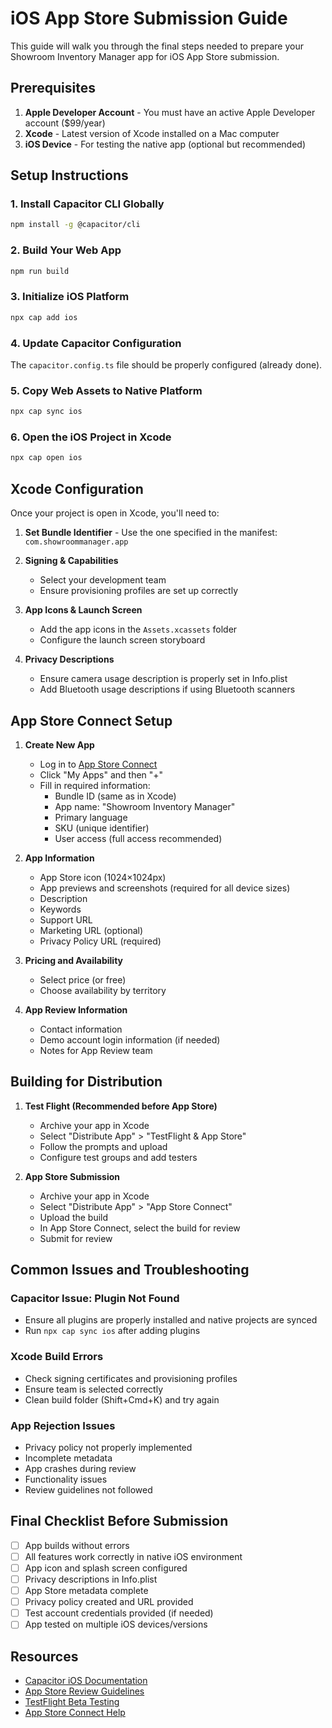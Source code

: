 # iOS App Store Submission Guide

This guide will walk you through the final steps needed to prepare your Showroom Inventory Manager app for iOS App Store submission.

## Prerequisites

1. **Apple Developer Account** - You must have an active Apple Developer account ($99/year)
2. **Xcode** - Latest version of Xcode installed on a Mac computer
3. **iOS Device** - For testing the native app (optional but recommended)

## Setup Instructions

### 1. Install Capacitor CLI Globally

```bash
npm install -g @capacitor/cli
```

### 2. Build Your Web App

```bash
npm run build
```

### 3. Initialize iOS Platform

```bash
npx cap add ios
```

### 4. Update Capacitor Configuration

The `capacitor.config.ts` file should be properly configured (already done).

### 5. Copy Web Assets to Native Platform

```bash
npx cap sync ios
```

### 6. Open the iOS Project in Xcode

```bash
npx cap open ios
```

## Xcode Configuration

Once your project is open in Xcode, you'll need to:

1. **Set Bundle Identifier** - Use the one specified in the manifest: `com.showroommanager.app`

2. **Signing & Capabilities**
   - Select your development team
   - Ensure provisioning profiles are set up correctly

3. **App Icons & Launch Screen**
   - Add the app icons in the `Assets.xcassets` folder
   - Configure the launch screen storyboard

4. **Privacy Descriptions**
   - Ensure camera usage description is properly set in Info.plist
   - Add Bluetooth usage descriptions if using Bluetooth scanners

## App Store Connect Setup

1. **Create New App**
   - Log in to [App Store Connect](https://appstoreconnect.apple.com/)
   - Click "My Apps" and then "+"
   - Fill in required information:
     - Bundle ID (same as in Xcode)
     - App name: "Showroom Inventory Manager"
     - Primary language
     - SKU (unique identifier)
     - User access (full access recommended)

2. **App Information**
   - App Store icon (1024×1024px)
   - App previews and screenshots (required for all device sizes)
   - Description
   - Keywords
   - Support URL
   - Marketing URL (optional)
   - Privacy Policy URL (required)

3. **Pricing and Availability**
   - Select price (or free)
   - Choose availability by territory

4. **App Review Information**
   - Contact information
   - Demo account login information (if needed)
   - Notes for App Review team

## Building for Distribution

1. **Test Flight (Recommended before App Store)**
   - Archive your app in Xcode
   - Select "Distribute App" > "TestFlight & App Store"
   - Follow the prompts and upload
   - Configure test groups and add testers

2. **App Store Submission**
   - Archive your app in Xcode
   - Select "Distribute App" > "App Store Connect"
   - Upload the build
   - In App Store Connect, select the build for review
   - Submit for review

## Common Issues and Troubleshooting

### Capacitor Issue: Plugin Not Found
- Ensure all plugins are properly installed and native projects are synced
- Run `npx cap sync ios` after adding plugins

### Xcode Build Errors
- Check signing certificates and provisioning profiles
- Ensure team is selected correctly
- Clean build folder (Shift+Cmd+K) and try again

### App Rejection Issues
- Privacy policy not properly implemented
- Incomplete metadata
- App crashes during review
- Functionality issues
- Review guidelines not followed

## Final Checklist Before Submission

- [ ] App builds without errors
- [ ] All features work correctly in native iOS environment
- [ ] App icon and splash screen configured
- [ ] Privacy descriptions in Info.plist
- [ ] App Store metadata complete
- [ ] Privacy policy created and URL provided
- [ ] Test account credentials provided (if needed)
- [ ] App tested on multiple iOS devices/versions

## Resources

- [Capacitor iOS Documentation](https://capacitorjs.com/docs/ios)
- [App Store Review Guidelines](https://developer.apple.com/app-store/review/guidelines/)
- [TestFlight Beta Testing](https://developer.apple.com/testflight/)
- [App Store Connect Help](https://help.apple.com/app-store-connect/)